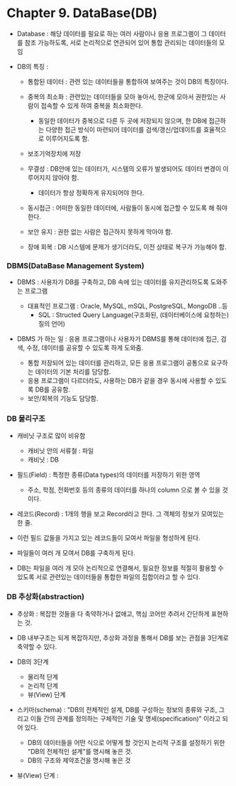 # Chapter 9. DataBase(DB)

+ Database : 해당 데이터를 필요로 하는 여러 사람이나 응용 프로그램이 그 데이터를 참조 가능하도록, 서로 논리적으로 연관되어 있어 통합 관리되는 데이터들의 모임

+ DB의 특징 : 
  - 통합된 데이터 : 관련 있는 데이터들을 통합하여 보여주는 것이 DB의 특징이다.
  - 중복의 최소화 : 관련있는 데이터들을 모아 놓아서, 한군에 모아서 권한있는 사람이 접속할 수 있게 하여 중복을 최소화한다.
    - 동일한 데이터가 중복으로 다른 두 곳에 저장되지 않으며, 한 DB에 접근하는 다양한 접근 방식이 마련되어 데이터를 검색/갱신/업데이트를 효율적으로 이루어지도록 함. 
    
  - 보조기억장치에 저장
  - 무결성 : DB안에 있는 데이터가, 시스템의 오류가 발생되어도 데이터 변경이 이루어지지 않아야 함. 
    - 데이터가 항상 정확하게 유지되어야 한다. 
  
  - 동시접근 : 어떠한 동일한 데이터에, 사람들이 동시에 접근할 수 있도록 해 줘야 한다. 
  - 보안 유지 : 권한 없는 사람은 접근하지 못하게 막아야 함. 
  - 장애 회복 : DB 시스템에 문제가 생기더라도, 이전 상태로 복구가 가능해야 함. 

### DBMS(DataBase Management System) 

+ DBMS : 사용자가 DB를 구축하고, DB 속에 있는 데이터를 유지관리하도록 도와주는 프로그램
  - 대표적인 프로그램 : Oracle, MySQL, mSQL, PostgreSQL, MongoDB ..등
    - SQL : Structed Query Language(구조화된, (데이터베이스에 요청하는)질의 언어)

+ DBMS 가 하는 일 : 응용 프로그램이나 사용자가 DBMS를 통해 데이터에 접근, 검색, 수정, 데이터를 공유할 수 있도록 하게 도와줌.
  - 통합 저장되어 있는 데이터를 관리하고, 모든 응용 프로그램이 공통으로 요구하는 데이터의 기본 처리를 담당함. 
  - 응용 프로그램이 다르더라도, 사용하는 DB가 같을 경우 동시에 사용할 수 있도록 DB를 공유함.
  - 보안/회복의 기능도 담당함. 

### DB 물리구조

+ 캐비닛 구조로 많이 비유함
  - 캐비닛 안의 서류철 : 파일
  - 캐비닛  : DB
  
+ 필드(Field) : 특정한 종류(Data types)의 데이터를 저장하기 위한 영역
  - 주소, 학점, 전화번호 등의 종류의 데이터를 하나의 column 으로 볼 수 있을 것이다. 

+ 레코드(Record) : 1개의 행을 보고 Record라고 한다. 그 객체의 정보가 모여있는 한 줄.
+ 이런 필드 값들을 가지고 있는 레코드들이 모여서 파일을 형성하게 된다. 
+ 파일들이 여러 개 모여서 DB를 구축하게 된다. 
+ DB는 파일을 여러 개 모아 논리적으로 연결해서, 필요한 정보를 적절히 활용할 수 있도록 서로 관련있는 데이터들을 통합한 파일의 집합이라고 할 수 있다.

### DB 추상화(abstraction) 

+ 추상화 : 복잡한 것들을 다 축약하거나 없애고, 핵심 코어만 추려서 간단하게 표현하는 것.
+ DB 내부구조는 되게 복잡하지만, 추상화 과정을 통해서 DB를 보는 관점을 3단계로 축약할 수 있다.
+ DB의 3단계
  - 물리적 단계
  - 논리적 단계
  - 뷰(View) 단계

+ 스키마(schema) : "DB의 전체적인 설계, DB를 구성하는 정보의 종류와 구조, 그리고 이들 간의 관계를 정의하는 구체적인 기술 및 명세(specification)" 이라고 되어 있다. 
  - DB의 데이터들을 어떤 식으로 어떻게 할 것인지 논리적 구조를 설정하기 위한 "DB의 전체적인 설계"를 명시해 놓은 것. 
  - DB의 구조와 제약조건을 명시해 놓은 것

+ 뷰(View) 단계 : 
